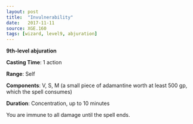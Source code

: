 ```yaml
---
layout: post
title:  "Invulnerability"
date:   2017-11-11
source: XGE.160
tags: [wizard, level9, abjuration]
---
```


**9th-level abjuration**

**Casting Time**: 1 action

**Range**: Self

**Components**: V, S, M (a small piece of adamantine worth at least 500 gp, which the spell consumes)

**Duration**: Concentration, up to 10 minutes

You are immune to all damage until the spell ends. 
